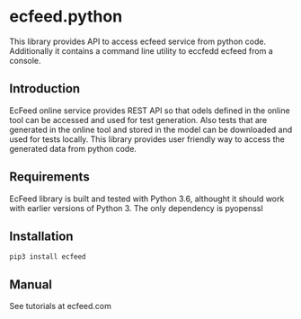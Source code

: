 # ecfeed.python
This library provides API to access ecfeed service from python code. Additionally it contains a command line 
utility to eccfedd ecfeed from a console. 

## Introduction
EcFeed online service provides REST API so that odels defined in the online tool can be accessed 
and used for test generation. Also tests that are generated in the online tool and stored in the 
model can be downloaded and used for tests locally. This library provides user friendly way to access 
the generated data from python code.

## Requirements
EcFeed library is built and tested with Python 3.6, althought it should work with earlier versions of Python 3. 
The only dependency is pyopenssl

## Installation
```
pip3 install ecfeed
```
## Manual

See tutorials at ecfeed.com
